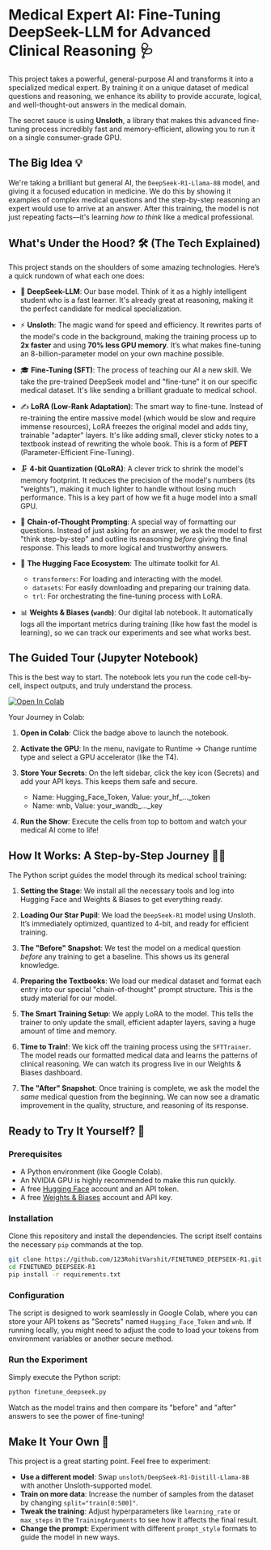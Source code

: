 # Medical Expert AI: Fine-Tuning DeepSeek-LLM for Advanced Clinical Reasoning 🩺

This project takes a powerful, general-purpose AI and transforms it into a specialized medical expert. By training it on a unique dataset of medical questions and reasoning, we enhance its ability to provide accurate, logical, and well-thought-out answers in the medical domain.

The secret sauce is using **Unsloth**, a library that makes this advanced fine-tuning process incredibly fast and memory-efficient, allowing you to run it on a single consumer-grade GPU.

## The Big Idea 💡

We're taking a brilliant but general AI, the `DeepSeek-R1-Llama-8B` model, and giving it a focused education in medicine. We do this by showing it examples of complex medical questions and the step-by-step reasoning an expert would use to arrive at an answer. After this training, the model is not just repeating facts—it's learning *how to think* like a medical professional.

## What's Under the Hood? 🛠️ (The Tech Explained)

This project stands on the shoulders of some amazing technologies. Here’s a quick rundown of what each one does:

*   🧠 **DeepSeek-LLM**: Our base model. Think of it as a highly intelligent student who is a fast learner. It's already great at reasoning, making it the perfect candidate for medical specialization.

*   ⚡ **Unsloth**: The magic wand for speed and efficiency. It rewrites parts of the model's code in the background, making the training process up to **2x faster** and using **70% less GPU memory**. It’s what makes fine-tuning an 8-billion-parameter model on your own machine possible.

*   🎓 **Fine-Tuning (SFT)**: The process of teaching our AI a new skill. We take the pre-trained DeepSeek model and "fine-tune" it on our specific medical dataset. It's like sending a brilliant graduate to medical school.

*   ✍️ **LoRA (Low-Rank Adaptation)**: The smart way to fine-tune. Instead of re-training the entire massive model (which would be slow and require immense resources), LoRA freezes the original model and adds tiny, trainable "adapter" layers. It's like adding small, clever sticky notes to a textbook instead of rewriting the whole book. This is a form of **PEFT** (Parameter-Efficient Fine-Tuning).

*   🗜️ **4-bit Quantization (QLoRA)**: A clever trick to shrink the model's memory footprint. It reduces the precision of the model's numbers (its "weights"), making it much lighter to handle without losing much performance. This is a key part of how we fit a huge model into a small GPU.

*   🤔 **Chain-of-Thought Prompting**: A special way of formatting our questions. Instead of just asking for an answer, we ask the model to first "think step-by-step" and outline its reasoning *before* giving the final response. This leads to more logical and trustworthy answers.

*   🤗 **The Hugging Face Ecosystem**: The ultimate toolkit for AI.
    *   `transformers`: For loading and interacting with the model.
    *   `datasets`: For easily downloading and preparing our training data.
    *   `trl`: For orchestrating the fine-tuning process with LoRA.

*   📊 **Weights & Biases (`wandb`)**: Our digital lab notebook. It automatically logs all the important metrics during training (like how fast the model is learning), so we can track our experiments and see what works best.
## The Guided Tour (Jupyter Notebook)
This is the best way to start. The notebook lets you run the code cell-by-cell, inspect outputs, and truly understand the process.

[![Open In Colab](https://colab.research.google.com/assets/colab-badge.svg)](https://colab.research.google.com/github.com/123RohitVarshit/FINETUNED_DEEPSEEK-R1/blob/main/FINETUNE_DEEPSEEK%20(1).ipynb)

Your Journey in Colab:
1. **Open in Colab**: Click the badge above to launch the notebook.
2. **Activate the GPU**: In the menu, navigate to Runtime -> Change runtime type and select a GPU accelerator (like the T4).
3. **Store Your Secrets**: On the left sidebar, click the key icon (Secrets) and add your API keys. This keeps them safe and secure.

   * Name: Hugging_Face_Token, Value: your_hf_..._token
   * Name: wnb, Value: your_wandb_..._key
      
5. **Run the Show**: Execute the cells from top to bottom and watch your medical AI come to life!

## How It Works: A Step-by-Step Journey 🚶‍♂️

The Python script guides the model through its medical school training:

1.  **Setting the Stage**: We install all the necessary tools and log into Hugging Face and Weights & Biases to get everything ready.

2.  **Loading Our Star Pupil**: We load the `DeepSeek-R1` model using Unsloth. It’s immediately optimized, quantized to 4-bit, and ready for efficient training.

3.  **The "Before" Snapshot**: We test the model on a medical question *before* any training to get a baseline. This shows us its general knowledge.

4.  **Preparing the Textbooks**: We load our medical dataset and format each entry into our special "chain-of-thought" prompt structure. This is the study material for our model.

5.  **The Smart Training Setup**: We apply LoRA to the model. This tells the trainer to only update the small, efficient adapter layers, saving a huge amount of time and memory.

6.  **Time to Train!**: We kick off the training process using the `SFTTrainer`. The model reads our formatted medical data and learns the patterns of clinical reasoning. We can watch its progress live in our Weights & Biases dashboard.

7.  **The "After" Snapshot**: Once training is complete, we ask the model the *same* medical question from the beginning. We can now see a dramatic improvement in the quality, structure, and reasoning of its response.

## Ready to Try It Yourself? 🚀

### Prerequisites

*   A Python environment (like Google Colab).
*   An NVIDIA GPU is highly recommended to make this run quickly.
*   A free [Hugging Face](https://huggingface.co/join) account and an API token.
*   A free [Weights & Biases](https://wandb.ai/site) account and API key.

### Installation

Clone this repository and install the dependencies. The script itself contains the necessary `pip` commands at the top.

```bash
git clone https://github.com/123RohitVarshit/FINETUNED_DEEPSEEK-R1.git
cd FINETUNED_DEEPSEEK-R1
pip install -r requirements.txt 
```

### Configuration

The script is designed to work seamlessly in Google Colab, where you can store your API tokens as "Secrets" named `Hugging_Face_Token` and `wnb`. If running locally, you might need to adjust the code to load your tokens from environment variables or another secure method.

### Run the Experiment

Simply execute the Python script:

```bash
python finetune_deepseek.py
```

Watch as the model trains and then compare its "before" and "after" answers to see the power of fine-tuning!

## Make It Your Own 🎨

This project is a great starting point. Feel free to experiment:

*   **Use a different model**: Swap `unsloth/DeepSeek-R1-Distill-Llama-8B` with another Unsloth-supported model.
*   **Train on more data**: Increase the number of samples from the dataset by changing `split="train[0:500]"`.
*   **Tweak the training**: Adjust hyperparameters like `learning_rate` or `max_steps` in the `TrainingArguments` to see how it affects the final result.
*   **Change the prompt**: Experiment with different `prompt_style` formats to guide the model in new ways.
